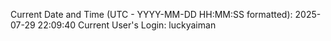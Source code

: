 Current Date and Time (UTC - YYYY-MM-DD HH:MM:SS formatted): 2025-07-29 22:09:40
Current User's Login: luckyaiman
